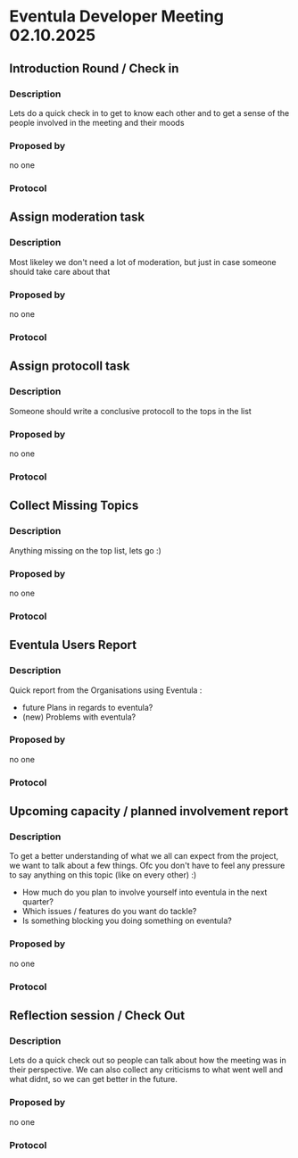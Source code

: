 # Eventula Developer Meeting 02.10.2025

## Introduction Round / Check in

### Description

Lets do a quick check in to get to know each other and to get a sense of the people involved in the meeting and their moods

### Proposed by

no one

### Protocol



## Assign moderation task

### Description

Most likeley we don't need a lot of moderation, but just in case someone should take care about that

### Proposed by

no one

### Protocol




## Assign protocoll task


### Description

Someone should write a conclusive protocoll to the tops in the list

### Proposed by

no one

### Protocol



## Collect Missing Topics


### Description

Anything missing on the top list, lets go :)

### Proposed by

no one

### Protocol



## Eventula Users Report

### Description

Quick report from the Organisations using Eventula :

- future Plans in regards to eventula?
- (new) Problems with eventula?


### Proposed by

no one

### Protocol



## Upcoming capacity / planned involvement report

### Description

To get a better understanding of what we all can expect from the project, we want to talk about a few things. Ofc you don't have to feel any pressure to say anything on this topic (like on every other) :)

- How much do you plan to involve yourself into eventula in the next quarter?
- Which issues / features do you want do tackle?
- Is something blocking you doing something on eventula?

### Proposed by

no one

### Protocol


<!-- INSERT NEW TOPICS HERE -->
<!-- Template for tops -->
<!--
## 

### Description

### Proposed by

### Protocol

-->

## Reflection session / Check Out

### Description

Lets do a quick check out so people can talk about how the meeting was in their perspective. We can also collect any criticisms to what went well and what didnt, so we can get better in the future.

### Proposed by

no one

### Protocol


